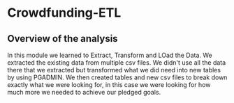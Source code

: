 # Crowdfunding-ETL

## Overview of the analysis

In this module we learned to Extract, Transform and LOad the Data.
We extracted the existing data from multiple csv files.  We didn't use 
all the data there that we extracted but transformed what we did need
into new tables by using PGADMIN.  We then created tables and new csv
files to break down exactly what we were looking for, in this case we
were looking for how much more we needed to achieve our pledged goals. 
